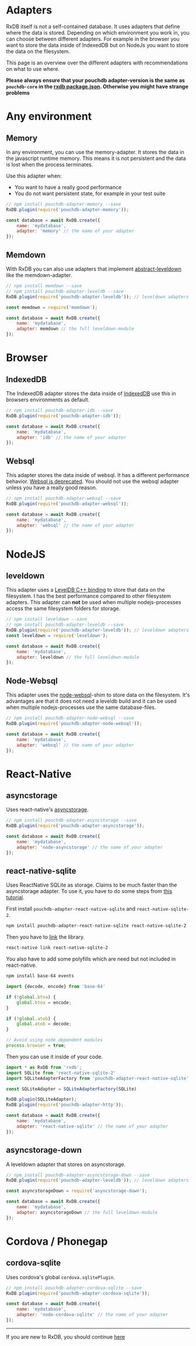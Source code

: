 # Adapters

RxDB itself is not a self-contained database. It uses adapters that define where the data is stored. Depending on which environment you work in, you can choose between different adapters. For example in the browser you want to store the data inside of IndexedDB but on NodeJs you want to store the data on the filesystem.

This page is an overview over the different adapters with recommendations on what to use where.

**Please always ensure that your pouchdb adapter-version is the same as `pouchdb-core` in the [rxdb package.json](https://github.com/pubkey/rxdb/blob/master/package.json). Otherwise you might have strange problems**

# Any environment

## Memory
In any environment, you can use the memory-adapter. It stores the data in the javascript runtime memory. This means it is not persistent and the data is lost when the process terminates.

Use this adapter when:
  - You want to have a really good performance
  - You do not want persistent state, for example in your test suite

```js
// npm install pouchdb-adapter-memory --save
RxDB.plugin(require('pouchdb-adapter-memory'));

const database = await RxDB.create({
    name: 'mydatabase',
    adapter: 'memory' // the name of your adapter
});
```

## Memdown
With RxDB you can also use adapters that implement [abstract-leveldown](https://github.com/Level/abstract-leveldown) like the memdown-adapter.

```js
// npm install memdown --save
// npm install pouchdb-adapter-leveldb --save
RxDB.plugin(require('pouchdb-adapter-leveldb')); // leveldown adapters need the leveldb plugin to work

const memdown = require('memdown');

const database = await RxDB.create({
    name: 'mydatabase',
    adapter: memdown // the full leveldown-module
});
```


# Browser

## IndexedDB

The IndexedDB adapter stores the data inside of [IndexedDB](https://developer.mozilla.org/en-US/docs/Web/API/IndexedDB_API) use this in browsers environments as default.

```js
// npm install pouchdb-adapter-idb --save
RxDB.plugin(require('pouchdb-adapter-idb'));

const database = await RxDB.create({
    name: 'mydatabase',
    adapter: 'idb' // the name of your adapter
});
```

## Websql

This adapter stores the data inside of websql. It has a different performance behavior. [Websql is deprecated](https://softwareengineering.stackexchange.com/questions/220254/why-is-web-sql-database-deprecated). You should not use the websql adapter unless you have a really good reason.

```js
// npm install pouchdb-adapter-websql --save
RxDB.plugin(require('pouchdb-adapter-websql'));

const database = await RxDB.create({
    name: 'mydatabase',
    adapter: 'websql' // the name of your adapter
});
```

# NodeJS

## leveldown

This adapter uses a [LevelDB C++ binding](https://github.com/Level/leveldown) to store that data on the filesystem. I has the best performance compared to other filesystem adapters. This adapter can **not** be used when multiple nodejs-processes access the same filesystem folders for storage.

```js
// npm install leveldown --save
// npm install pouchdb-adapter-leveldb --save
RxDB.plugin(require('pouchdb-adapter-leveldb')); // leveldown adapters need the leveldb plugin to work
const leveldown = require('leveldown');

const database = await RxDB.create({
    name: 'mydatabase',
    adapter: leveldown // the full leveldown-module
});
```

## Node-Websql

This adapter uses the [node-websql](https://github.com/nolanlawson/node-websql)-shim to store data on the filesystem. It's advantages are that it does not need a leveldb build and it can be used when multiple nodejs-processes use the same database-files.

```js
// npm install pouchdb-adapter-node-websql --save
RxDB.plugin(require('pouchdb-adapter-node-websql'));

const database = await RxDB.create({
    name: 'mydatabase',
    adapter: 'websql' // the name of your adapter
});
```

# React-Native

## asyncstorage

Uses react-native's [asyncstorage](https://facebook.github.io/react-native/docs/asyncstorage).

```js
// npm install pouchdb-adapter-asyncstorage --save
RxDB.plugin(require('pouchdb-adapter-asyncstorage'));

const database = await RxDB.create({
    name: 'mydatabase',
    adapter: 'node-asyncstorage' // the name of your adapter
});
```

## react-native-sqlite

Uses ReactNative SQLite as storage. Claims to be much faster than the asyncstorage adapter.
To use it, you have to do some steps from [this tutorial](https://dev.to/craftzdog/hacking-pouchdb-to-use-on-react-native-1gjh).

First install `pouchdb-adapter-react-native-sqlite` and `react-native-sqlite-2`.
```bash
npm install pouchdb-adapter-react-native-sqlite react-native-sqlite-2
```

Then you have to [link](https://facebook.github.io/react-native/docs/linking-libraries-ios) the library.
```bash
react-native link react-native-sqlite-2
```

You also have to add some polyfills which are need but not included in react-native.

```bash
npm install base-64 events
```

```js
import {decode, encode} from 'base-64'

if (!global.btoa) {
    global.btoa = encode;
}

if (!global.atob) {
    global.atob = decode;
}

// Avoid using node dependent modules
process.browser = true;
```

Then you can use it inside of your code.

```js
import * as RxDB from 'rxdb';
import SQLite from 'react-native-sqlite-2'
import SQLiteAdapterFactory from 'pouchdb-adapter-react-native-sqlite'

const SQLiteAdapter = SQLiteAdapterFactory(SQLite)

RxDB.plugin(SQLiteAdapter);
RxDB.plugin(require('pouchdb-adapter-http'));

const database = await RxDB.create({
    name: 'mydatabase',
    adapter: 'react-native-sqlite' // the name of your adapter
});
```


## asyncstorage-down
A leveldown adapter that stores on asyncstorage.

```js
// npm install pouchdb-adapter-asyncstorage-down --save
RxDB.plugin(require('pouchdb-adapter-leveldb')); // leveldown adapters need the leveldb plugin to work

const asyncstorageDown = require('asyncstorage-down');

const database = await RxDB.create({
    name: 'mydatabase',
    adapter: asyncstorageDown // the full leveldown-module
});
```

# Cordova / Phonegap

## cordova-sqlite

Uses cordova's global `cordova.sqlitePlugin`.

```js
// npm install pouchdb-adapter-cordova-sqlite --save
RxDB.plugin(require('pouchdb-adapter-cordova-sqlite'));

const database = await RxDB.create({
    name: 'mydatabase',
    adapter: 'node-cordova-sqlite' // the name of your adapter
});
```

--------------------------------------------------------------------------------

If you are new to RxDB, you should continue [here](./tutorials/typescript.md)
